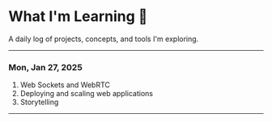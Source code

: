 # What I'm Learning 🚀

A daily log of projects, concepts, and tools I'm exploring.

---

### Mon, Jan 27, 2025
1. Web Sockets and WebRTC  
2. Deploying and scaling web applications  
3. Storytelling  

---
